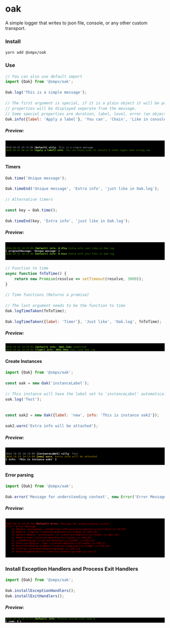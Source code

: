 # oak
A simple logger that writes to json file, console, or any other custom transport.

### Install

	yarn add @smpx/oak
  
### Use

```js
// You can also use default import
import {Oak} from '@smpx/oak';

Oak.log('This is a simple message');

// The first argument is special, if it is a plain object it will be parsed and
// properties will be displayed seperate from the message.
// Some special properties are duration, label, level, error (an object itself), duration, createdAt
Oak.info({label: 'Apply a label'}, 'You can', 'Chain', 'Like in console', 0, 'Other types than string too');
```

##### Preview:
![Simple logs](./docs/simple.png)


#### Timers

```js
Oak.time('Unique message');

Oak.timeEnd('Unique message', 'Extra info', 'just like in Oak.log');

// Alternative timers

const key = Oak.time();

Oak.timeEnd(key, 'Extra info', 'just like in Oak.log');
```

##### Preview:
![Time Functions](./docs/time.png)

```js
// Function to time
async function fnToTime() {
	return new Promise(resolve => setTimeout(resolve, 3000));
}

// Time functions (Returns a promise)

// The last argument needs to be the function to time
Oak.logTimeTaken(fnToTime);

Oak.logTimeTaken({label: 'Timer'}, 'Just like', 'Oak.log', fnToTime);
```

##### Preview:
![Time functions](./docs/functionTime.png)

#### Create Instances

```js
import {Oak} from '@smpx/oak';

const oak = new Oak('instanceLabel');

// This instance will have the label set to 'instanceLabel' automatically.
oak.log('Test');


const oak2 = new Oak({label: 'new', info: 'This is instance oak2'});

oak2.warn('Extra info will be attached');
```

##### Preview:
![Instances with preset options](./docs/instance.png)

#### Error parsing

```js
import {Oak} from '@smpx/oak';

Oak.error('Message for understanding context', new Error('Error Message'));
```

##### Preview:
![Error Parsing](./docs/error.png)

### Install Exception Handlers and Process Exit Handlers

```js
import {Oak} from '@smpx/oak';

Oak.installExceptionHandlers();
Oak.installExitHandlers();

```
##### Preview:
![Exit handlers](./docs/exit.png)
